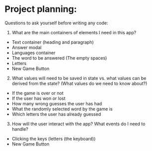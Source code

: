 # Project planning:
  
  Questions to ask yourself before writing any code:
  
  1. What are the main containers of elements I need
    in this app?
   - Text container (heading and paragraph)
   - Answer modal
   - Languages container
   - The word to be answered (The empty spaces)
   - Letters
   - New Game Button
  
  2. What values will need to be saved in state vs.
    what values can be derived from the state?
    (What values do we need to know about?)
   - If the game is over or not
   - If the user has won or lost
   - How many wrong guesses the user has had
   - What the randomly selected word by the game is
   - Which letters the user has already guessed
  
  3. How will the user interact with the app? What
    events do I need to handle?
   - Clicking the keys (letters (the keyboard))
   - New Game Button
